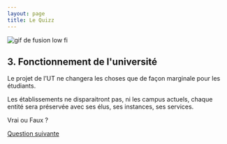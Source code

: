 ```yaml
---
layout: page
title: Le Quizz
---
```


<img src="https://media.giphy.com/media/P4TqKx6NHyLnO/giphy.gif" alt="gif de fusion low fi" />
<section>
<h2>3. Fonctionnement de l'université</h2>

<p>Le projet de l’UT ne changera les choses que de façon marginale pour les étudiants. </p>

<p>Les établissements ne disparaitront pas, ni les campus actuels, chaque entité sera préservée avec ses élus, ses instances, ses services.</p>

<p class="more"><a href="#"></a>Vrai ou Faux ?</p>

<div class="details" style="display:none">
<p><strong>FAUX !</strong></p>

<p>Notre Université deviendrait un Collège de l’UT avec encore moins de pouvoir de décision qu’aujourd’hui. 
Le véritable pouvoir serait au niveau du Conseil d’Administration Stratégique de l’Université fusionnée, réduit à 30 membres parmi lesquels seulement 16 seront des élus : 8 Enseignants, 4 BIATSS, 4 étudiants. Il y aurait aussi 13 personnalités extérieures.</p> 

<p>C’est ce conseil qui gèrerait par exemple l’attribution des postes de BIATSS et d’enseignants-chercheurs entre les disciplines du fait de la perte de la personnalité morale et juridique des établissements.</p>
</div>
<a href="../quizz-q4">Question suivante</a>
</section>
	




